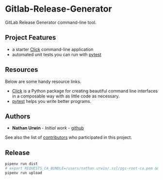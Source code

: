 # Gitlab-Release-Generator

GitLab Release Generator command-line tool.

## Project Features

- a starter [Click](http://click.pocoo.org/5/) command-line application
- automated unit tests you can run with [pytest](https://docs.pytest.org/en/latest/)

## Resources

Below are some handy resource links.

- [Click](http://click.pocoo.org/5/) is a Python package for creating beautiful command line interfaces in a composable way with as little code as necessary.
- [pytest](https://docs.pytest.org/en/latest/) helps you write better programs.

## Authors

- **Nathan Urwin** - *Initial work* - [github](https://github.com/NathanUrwin)

See also the list of [contributors](https://github.com/NathanUrwin/gitlab-release-generator/contributors) who participated in this project.

## Release

```bash
pipenv run dist
# export REQUESTS_CA_BUNDLE=/users/nathan.urwin/.ssl/pgs-root-ca.pem && export SSL_CERT_FILE=$REQUESTS_CA_BUNDLE
pipenv run upload
```
